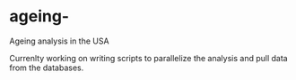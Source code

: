 # ageing-
Ageing analysis in the USA

Currenlty working on writing scripts to parallelize the analysis and pull data from the databases. 
